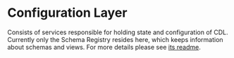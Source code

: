 # Configuration Layer

Consists of services responsible for holding state and configuration of CDL.  
Currently only the Schema Registry resides here, which keeps information about schemas and views.
For more details please see [its readme][schema-registry].

[schema-registry]: ../crates/schema-registry/README.md

